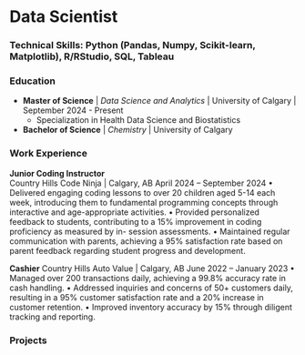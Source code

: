 # Data Scientist

### Technical Skills: Python (Pandas, Numpy, Scikit-learn, Matplotlib), R/RStudio, SQL, Tableau

### Education
- **Master of Science** | *Data Science and Analytics* | University of Calgary | September 2024 - Present
    - Specialization in Health Data Science and Biostatistics 
- **Bachelor of Science** | *Chemistry* | University of Calgary

### Work Experience 

**Junior Coding Instructor**                     
Country Hills Code Ninja | Calgary, AB                                                            April 2024 – September 2024
  •	Delivered engaging coding lessons to over 20 children aged 5-14 each week, introducing them to fundamental programming         concepts through interactive and age-appropriate activities.
  •	Provided personalized feedback to students, contributing to a 15% improvement in coding proficiency as measured by in-         session assessments. 
  •	Maintained regular communication with parents, achieving a 95% satisfaction rate based on parent feedback regarding            student progress and development.

**Cashier**
Country Hills Auto Value | Calgary, AB						                                                     June 2022 – January 2023
  •	Managed over 200 transactions daily, achieving a 99.8% accuracy rate in cash handling.
  •	Addressed inquiries and concerns of 50+ customers daily, resulting in a 95% customer satisfaction rate and a 20% increase      in customer retention. 
  •	Improved inventory accuracy by 15% through diligent tracking and reporting.

### Projects

